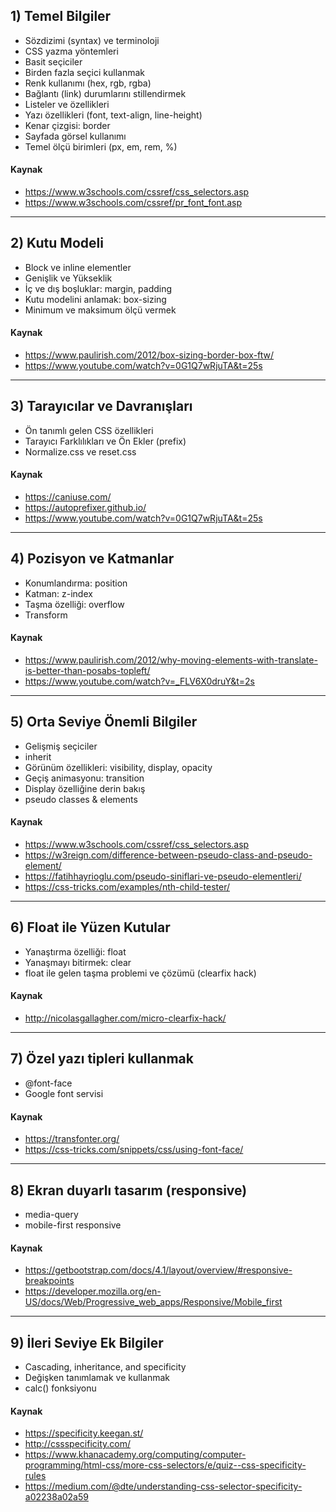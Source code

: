 ## 1) Temel Bilgiler
- Sözdizimi (syntax) ve terminoloji
- CSS yazma yöntemleri
- Basit seçiciler 
- Birden fazla seçici kullanmak
- Renk kullanımı (hex, rgb, rgba)
- Bağlantı (link) durumlarını stillendirmek
- Listeler ve özellikleri
- Yazı özellikleri (font, text-align, line-height)
- Kenar çizgisi: border
- Sayfada görsel kullanımı
- Temel ölçü birimleri (px, em, rem, %)

#### Kaynak
- https://www.w3schools.com/cssref/css_selectors.asp
- https://www.w3schools.com/cssref/pr_font_font.asp

---

## 2) Kutu Modeli
- Block ve inline elementler
- Genişlik ve Yükseklik
- İç ve dış boşluklar: margin, padding
- Kutu modelini anlamak: box-sizing
- Minimum ve maksimum ölçü vermek

#### Kaynak
- https://www.paulirish.com/2012/box-sizing-border-box-ftw/
- https://www.youtube.com/watch?v=0G1Q7wRjuTA&t=25s

---

## 3) Tarayıcılar ve Davranışları
- Ön tanımlı gelen CSS özellikleri
- Tarayıcı Farklılıkları ve Ön Ekler (prefix)
- Normalize.css ve reset.css

#### Kaynak
- https://caniuse.com/
- https://autoprefixer.github.io/
- https://www.youtube.com/watch?v=0G1Q7wRjuTA&t=25s

---

## 4) Pozisyon ve Katmanlar
- Konumlandırma: position
- Katman: z-index
- Taşma özelliği: overflow
- Transform

#### Kaynak
- https://www.paulirish.com/2012/why-moving-elements-with-translate-is-better-than-posabs-topleft/
- https://www.youtube.com/watch?v=_FLV6X0druY&t=2s

---

## 5) Orta Seviye Önemli Bilgiler
- Gelişmiş seçiciler
- inherit
- Görünüm özellikleri: visibility, display, opacity
- Geçiş animasyonu: transition
- Display özelliğine derin bakış
- pseudo classes & elements

#### Kaynak
- https://www.w3schools.com/cssref/css_selectors.asp
- https://w3reign.com/difference-between-pseudo-class-and-pseudo-element/
- https://fatihhayrioglu.com/pseudo-siniflari-ve-pseudo-elementleri/
- https://css-tricks.com/examples/nth-child-tester/

---

## 6) Float ile Yüzen Kutular
- Yanaştırma özelliği: float
- Yanaşmayı bitirmek: clear
- float ile gelen taşma problemi ve çözümü (clearfix hack)

#### Kaynak
- http://nicolasgallagher.com/micro-clearfix-hack/

---

## 7) Özel yazı tipleri kullanmak
- @font-face
- Google font servisi

#### Kaynak
- https://transfonter.org/
- https://css-tricks.com/snippets/css/using-font-face/

---

## 8) Ekran duyarlı tasarım (responsive)
- media-query
- mobile-first responsive

#### Kaynak
- https://getbootstrap.com/docs/4.1/layout/overview/#responsive-breakpoints
- https://developer.mozilla.org/en-US/docs/Web/Progressive_web_apps/Responsive/Mobile_first

---

## 9) İleri Seviye Ek Bilgiler
- Cascading, inheritance, and specificity
- Değişken tanımlamak ve kullanmak
- calc() fonksiyonu

#### Kaynak
- https://specificity.keegan.st/
- http://cssspecificity.com/
- https://www.khanacademy.org/computing/computer-programming/html-css/more-css-selectors/e/quiz--css-specificity-rules
- https://medium.com/@dte/understanding-css-selector-specificity-a02238a02a59
